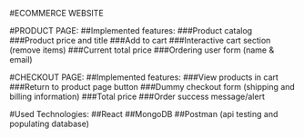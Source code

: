 #ECOMMERCE WEBSITE

#PRODUCT PAGE:
##Implemented features:
###Product catalog
###Product price and title
###Add to cart
###Interactive cart section (remove items)
###Current total price
###Ordering user form (name & email)

#CHECKOUT PAGE:
##Implemented features:
###View products in cart
###Return to product page button
###Dummy checkout form (shipping and billing information)
###Total price
###Order success message/alert 

#Used Technologies:
##React
##MongoDB
##Postman (api testing and populating database)
